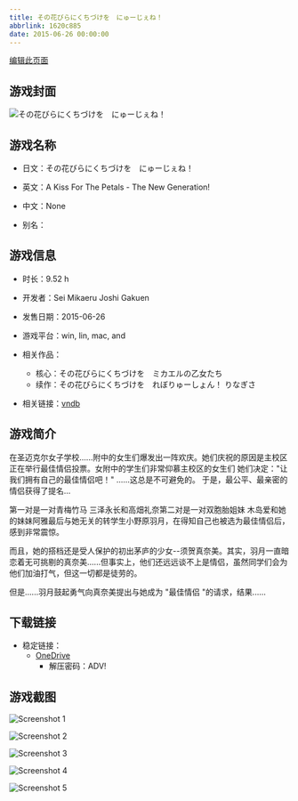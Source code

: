 ```yaml
---
title: その花びらにくちづけを　にゅーじぇね！
abbrlink: 1620c885
date: 2015-06-26 00:00:00
---
```

[编辑此页面](https://github.com/ACG-3/ADV3-source/blob/main/source/_posts/games/%E3%81%9D%E3%81%AE%E8%8A%B1%E3%81%B3%E3%82%89%E3%81%AB%E3%81%8F%E3%81%A1%E3%81%A5%E3%81%91%E3%82%92%E3%80%80%E3%81%AB%E3%82%85%E3%83%BC%E3%81%98%E3%81%87%E3%81%AD%EF%BC%81.md)

## 游戏封面

![その花びらにくちづけを　にゅーじぇね！](https://pan.timero.xyz/d/onedrive/img_lib_001/%E3%81%9D%E3%81%AE%E8%8A%B1%E3%81%B3%E3%82%89%E3%81%AB%E3%81%8F%E3%81%A1%E3%81%A5%E3%81%91%E3%82%92%E3%80%80%E3%81%AB%E3%82%85%E3%83%BC%E3%81%98%E3%81%87%E3%81%AD%EF%BC%81_cover.avif)


## 游戏名称

- 日文：その花びらにくちづけを　にゅーじぇね！
- 英文：A Kiss For The Petals - The New Generation!
- 中文：None

- 别名：


## 游戏信息

- 时长：9.52 h
- 开发者：Sei Mikaeru Joshi Gakuen
- 发售日期：2015-06-26
- 游戏平台：win, lin, mac, and
- 相关作品：
   - 核心：その花びらにくちづけを　ミカエルの乙女たち
   - 续作：その花びらにくちづけを　れぼりゅーしょん！ りなぎさ

- 相关链接：[vndb](https://vndb.org/v16262)


## 游戏简介

在圣迈克尔女子学校......附中的女生们爆发出一阵欢庆。她们庆祝的原因是主校区正在举行最佳情侣投票。女附中的学生们非常仰慕主校区的女生们 她们决定："让我们拥有自己的最佳情侣吧！"
......这总是不可避免的。
于是，最公平、最亲密的情侣获得了提名...

第一对是一对青梅竹马 三泽永长和高畑礼奈第二对是一对双胞胎姐妹 木岛爱和她的妹妹阿雅最后与她无关的转学生小野原羽月，在得知自己也被选为最佳情侣后，感到非常震惊。

而且，她的搭档还是受人保护的初出茅庐的少女--须贺真奈美。其实，羽月一直暗恋着无可挑剔的真奈美......但事实上，他们还远远谈不上是情侣，虽然同学们会为他们加油打气，但这一切都是徒劳的。

但是......羽月鼓起勇气向真奈美提出与她成为 "最佳情侣 "的请求，结果......




## 下载链接

- 稳定链接：
    - [OneDrive](https://pan.timero.xyz/onedrive/adv_lib_001/%E3%81%9D%E3%81%AE%E8%8A%B1%E3%81%B3%E3%82%89%E3%81%AB%E3%81%8F%E3%81%A1%E3%81%A5%E3%81%91%E3%82%92%E3%80%80%E3%81%AB%E3%82%85%E3%83%BC%E3%81%98%E3%81%87%E3%81%AD%EF%BC%81)
        - 解压密码：ADV!



## 游戏截图


![Screenshot 1](https://pan.timero.xyz/d/onedrive/img_lib_001/%E3%81%9D%E3%81%AE%E8%8A%B1%E3%81%B3%E3%82%89%E3%81%AB%E3%81%8F%E3%81%A1%E3%81%A5%E3%81%91%E3%82%92%E3%80%80%E3%81%AB%E3%82%85%E3%83%BC%E3%81%98%E3%81%87%E3%81%AD%EF%BC%81_Screenshot_1.avif)

![Screenshot 2](https://pan.timero.xyz/d/onedrive/img_lib_001/%E3%81%9D%E3%81%AE%E8%8A%B1%E3%81%B3%E3%82%89%E3%81%AB%E3%81%8F%E3%81%A1%E3%81%A5%E3%81%91%E3%82%92%E3%80%80%E3%81%AB%E3%82%85%E3%83%BC%E3%81%98%E3%81%87%E3%81%AD%EF%BC%81_Screenshot_2.avif)

![Screenshot 3](https://pan.timero.xyz/d/onedrive/img_lib_001/%E3%81%9D%E3%81%AE%E8%8A%B1%E3%81%B3%E3%82%89%E3%81%AB%E3%81%8F%E3%81%A1%E3%81%A5%E3%81%91%E3%82%92%E3%80%80%E3%81%AB%E3%82%85%E3%83%BC%E3%81%98%E3%81%87%E3%81%AD%EF%BC%81_Screenshot_3.avif)

![Screenshot 4](https://pan.timero.xyz/d/onedrive/img_lib_001/%E3%81%9D%E3%81%AE%E8%8A%B1%E3%81%B3%E3%82%89%E3%81%AB%E3%81%8F%E3%81%A1%E3%81%A5%E3%81%91%E3%82%92%E3%80%80%E3%81%AB%E3%82%85%E3%83%BC%E3%81%98%E3%81%87%E3%81%AD%EF%BC%81_Screenshot_4.avif)

![Screenshot 5](https://pan.timero.xyz/d/onedrive/img_lib_001/%E3%81%9D%E3%81%AE%E8%8A%B1%E3%81%B3%E3%82%89%E3%81%AB%E3%81%8F%E3%81%A1%E3%81%A5%E3%81%91%E3%82%92%E3%80%80%E3%81%AB%E3%82%85%E3%83%BC%E3%81%98%E3%81%87%E3%81%AD%EF%BC%81_Screenshot_5.avif)

